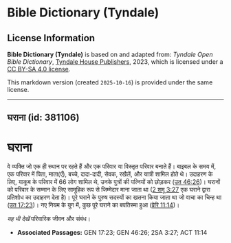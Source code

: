 # Bible Dictionary (Tyndale)

## License Information

**Bible Dictionary (Tyndale)** is based on and adapted from: _Tyndale Open Bible Dictionary_, [Tyndale House Publishers](https://tyndaleopenresources.com/), 2023, which is licensed under a [CC BY-SA 4.0 license](https://creativecommons.org/licenses/by-sa/4.0/legalcode.en).

This markdown version (created `2025-10-16`) is provided under the same license.



--------------------------------

## घराना (id: 381106)

घराना
=====

वे व्यक्ति जो एक ही स्थान पर रहते हैं और एक परिवार या विस्तृत परिवार बनाते हैं। बाइबल के समय में, एक परिवार में पिता, माता(एँ), बच्चे, दादा\-दादी, सेवक, रखैलें, और यात्री शामिल होते थे। उदाहरण के लिए, याकूब के परिवार में 66 लोग शामिल थे, उनके पुत्रों की पत्नियों को छोड़कर ([उत 46:26](https://ref.ly/Gen46:26))। घरानों को परिवार के सम्मान के लिए सामूहिक रूप से जिम्मेदार माना जाता था ([2 शमू 3:27](https://ref.ly/2Sam3:27) एक घराने द्वारा प्रतिशोध का उदाहरण देता है)। पूरे घराने के पुरुष सदस्यों का खतना किया जाता था जो वाचा का चिन्ह था ([उत 17:23](https://ref.ly/Gen17:23))। नए नियम के युग में, कुछ पूरे घराने का बपतिस्मा हुआ ([प्रेरि 11:14](https://ref.ly/Acts11:14))।

*यह भी देखें* परिवारिक जीवन और संबंध।

* **Associated Passages:** GEN 17:23; GEN 46:26; 2SA 3:27; ACT 11:14

